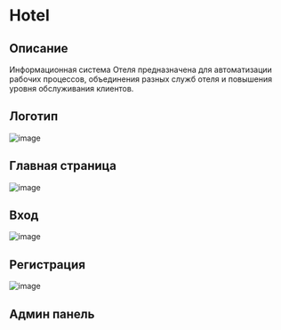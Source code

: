 # Hotel

## Описание

Информационная система Отеля предназначена для автоматизации рабочих процессов, объединения разных служб отеля и повышения уровня обслуживания клиентов.

## Логотип

![image](https://github.com/user-attachments/assets/c6878694-a89f-47ee-b246-d314814ff740)

## Главная страница

![image](https://github.com/user-attachments/assets/a5a973e2-d2cb-4c61-a95e-65d74cf01ec3)

## Вход

![image](https://github.com/user-attachments/assets/7881e625-a101-4dc2-b540-8c76ba7d8fb0)

## Регистрация

![image](https://github.com/user-attachments/assets/9b170faf-e8ef-4424-8c65-2d61039eebc9)

## Админ панель


